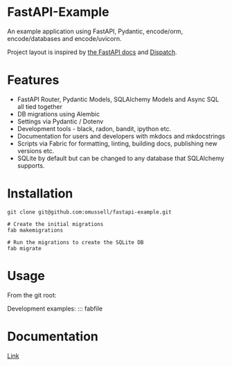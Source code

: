 # FastAPI-Example

An example application using FastAPI, Pydantic, encode/orm, encode/databases and encode/uvicorn.

Project layout is inspired by [the FastAPI docs](https://fastapi.tiangolo.com/tutorial/bigger-applications/) and [Dispatch](https://github.com/Netflix/dispatch/tree/develop/src/dispatch).

# Features

- FastAPI Router, Pydantic Models, SQLAlchemy Models and Async SQL all tied together
- DB migrations using Alembic
- Settings via Pydantic / Dotenv
- Development tools - black, radon, bandit, ipython etc.
- Documentation for users and developers with mkdocs and mkdocstrings
- Scripts via Fabric for formatting, linting, building docs, publishing new versions etc.
- SQLite by default but can be changed to any database that SQLAlchemy supports.

# Installation

```
git clone git@github.com:omussell/fastapi-example.git

# Create the initial migrations
fab makemigrations

# Run the migrations to create the SQLite DB
fab migrate
```

# Usage

From the git root:

Development examples:
::: fabfile

# Documentation

[Link](https://omussell.github.io/fastapi-example)
